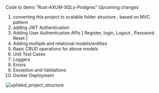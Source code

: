 
Code to demo "Rust-AXUM-SQLx-Postgres"
Upcoming changes
1. converting this project to scalable folder structure , based on MVC pattern
2. adding JWT Authentication
3. Adding User Authentication APIs [ Register, login, Logout , Password Reset ]
4. Adding multiple and relational models/entities
5. Basic CRUD operations for above models
6. Unit Test Cases
7. Loggers
8. Errors
9. Exception and Validations
10. Docker Deployment



![upfated_project_structure](https://github.com/KingFerris/rust-axum/assets/150118110/2af0c965-8cc9-4e70-bc9f-361b578f8f38)
